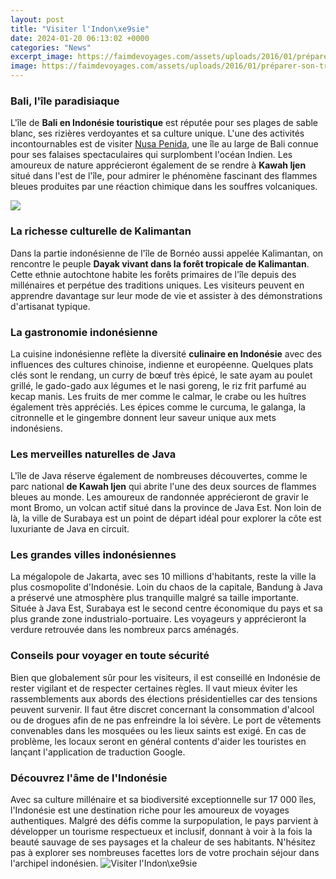 ```yaml
---
layout: post
title: "Visiter l'Indon\xe9sie"
date: 2024-01-20 06:13:02 +0000
categories: "News"
excerpt_image: https://faimdevoyages.com/assets/uploads/2016/01/préparer-son-trip-en-Indonésie-avec-Prambanan-et-Borobudur.jpg
image: https://faimdevoyages.com/assets/uploads/2016/01/préparer-son-trip-en-Indonésie-avec-Prambanan-et-Borobudur.jpg
---
```


### Bali, l'île paradisiaque
L'île de **Bali en Indonésie touristique** est réputée pour ses plages de sable blanc, ses rizières verdoyantes et sa culture unique. L'une des activités incontournables est de visiter [Nusa Penida](https://thelivenews.github.io/2023-12-07-what-if-the-kaiser-had-retained-his-throne-after-world-war-1/), une île au large de Bali connue pour ses falaises spectaculaires qui surplombent l'océan Indien. Les amoureux de nature apprécieront également de se rendre à **Kawah Ijen** situé dans l'est de l'île, pour admirer le phénomène fascinant des flammes bleues produites par une réaction chimique dans les souffres volcaniques. 

![](https://img.voyage.gentside.com/article/1024/bali/bali-temple-ulun-dalu_3c7db0b5a6de97f02944691beb48f99497cda3b1.jpg)
### La richesse culturelle de Kalimantan
Dans la partie indonésienne de l'île de Bornéo aussi appelée Kalimantan, on rencontre le peuple **Dayak vivant dans la forêt tropicale de Kalimantan**. Cette ethnie autochtone habite les forêts primaires de l'île depuis des millénaires et perpétue des traditions uniques. Les visiteurs peuvent en apprendre davantage sur leur mode de vie et assister à des démonstrations d'artisanat typique. 
### La gastronomie indonésienne
La cuisine indonésienne reflète la diversité **culinaire en Indonésie** avec des influences des cultures chinoise, indienne et européenne. Quelques plats clés sont le rendang, un curry de bœuf très épicé, le sate ayam au poulet grillé, le gado-gado aux légumes et le nasi goreng, le riz frit parfumé au kecap manis. Les fruits de mer comme le calmar, le crabe ou les huîtres également très appréciés. Les épices comme le curcuma, le galanga, la citronnelle et le gingembre donnent leur saveur unique aux mets indonésiens.
### Les merveilles naturelles de Java 
L'île de Java réserve également de nombreuses découvertes, comme le parc national **de Kawah Ijen** qui abrite l'une des deux sources de flammes bleues au monde. Les amoureux de randonnée apprécieront de gravir le mont Bromo, un volcan actif situé dans la province de Java Est. Non loin de là, la ville de Surabaya est un point de départ idéal pour explorer la côte est luxuriante de Java en circuit.   
### Les grandes villes indonésiennes
La mégalopole de Jakarta, avec ses 10 millions d'habitants, reste la ville la plus cosmopolite d'Indonésie. Loin du chaos de la capitale, Bandung à Java a préservé une atmosphère plus tranquille malgré sa taille importante. Située à Java Est, Surabaya est le second centre économique du pays et sa plus grande zone industrialo-portuaire. Les voyageurs y apprécieront la verdure retrouvée dans les nombreux parcs aménagés.
### Conseils pour voyager en toute sécurité
Bien que globalement sûr pour les visiteurs, il est conseillé en Indonésie de rester vigilant et de respecter certaines règles. Il vaut mieux éviter les rassemblements aux abords des élections présidentielles car des tensions peuvent survenir. Il faut être discret concernant la consommation d'alcool ou de drogues afin de ne pas enfreindre la loi sévère. Le port de vêtements convenables dans les mosquées ou les lieux saints est exigé. En cas de problème, les locaux seront en général contents d'aider les touristes en lançant l'application de traduction Google.
### Découvrez l'âme de l'Indonésie
Avec sa culture millénaire et sa biodiversité exceptionnelle sur 17 000 îles, l'Indonésie est une destination riche pour les amoureux de voyages authentiques. Malgré des défis comme la surpopulation, le pays parvient à développer un tourisme respectueux et inclusif, donnant à voir à la fois la beauté sauvage de ses paysages et la chaleur de ses habitants. N'hésitez pas à explorer ses nombreuses facettes lors de votre prochain séjour dans l'archipel indonésien.
![Visiter l'Indon\xe9sie](https://faimdevoyages.com/assets/uploads/2016/01/préparer-son-trip-en-Indonésie-avec-Prambanan-et-Borobudur.jpg)